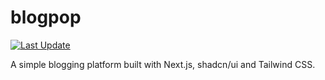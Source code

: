 # blogpop
[![Last Update](https://img.shields.io/badge/last_update-15_Jan_2025-blue)](#)

A simple blogging platform built with Next.js, shadcn/ui and Tailwind CSS.

